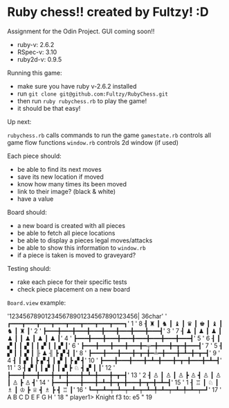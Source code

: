 

# Ruby chess!! created by Fultzy! :D
  Assignment for the Odin Project. GUI coming soon!!
  - ruby-v: 2.6.2
  - RSpec-v: 3.10
  - ruby2d-v: 0.9.5

 Running this game:
  - make sure you have ruby v-2.6.2 installed
  - run `git clone git@github.com:Fultzy/RubyChess.git`
  - then run `ruby rubychess.rb` to play the game!
  - it should be that easy!

Up next:

  `rubychess.rb` calls commands to run the game
  `gamestate.rb` controls all game flow functions
  `window.rb` controls 2d window (if used)

Each piece should:
  - be able to find its next moves
  - save its new location if moved
  - know how many times its been moved
  - link to their image? (black & white)
  - have a value

Board should:
  - a new board is created with all pieces
  - be able to fetch all piece locations
  - be able to display a pieces legal moves/attacks
  - be able to show this information to `window.rb`
  - if a piece is taken is moved to graveyard?

Testing should:
  - rake each piece for their specific tests
  - check piece placement on a new board

`Board.view` example:

 '123456789012345678901234567890123456| 36char'
 '   ┏━━━┳━━━┳━━━┳━━━┳━━━┳━━━┳━━━┳━━━┓' 1
 ' 8 ┨ ♜ ┃ ♞ ┃ ♝ ┃ ♛ ┃ ♚ ┃ ♝ ┃ ♞ ┃ ♜ ┃' 2
 '   ┣━━━╋━━━╋━━━╋━━━╋━━━╋━━━╋━━━╋━━━┫' 3
 ' 7 ┨ ♟︎ ┃ ♟︎ ┃ ♟︎ ┃ ♟︎ ┃   ┃ ♟︎ ┃ ♟︎ ┃ ♟︎ ┃' 4
 '   ┣━━━╋━━━╋━━━╋━━━╋━━━╋━━━╋━━━╋━━━┫' 5
 ' 6 ┨   ┃ ▞ ┃   ┃ ▞ ┃   ┃ ▞ ┃   ┃ ▞ ┃' 6
 '   ┣━━━╋━━━╋━━━╋━━━╋━╤━╋━━━╋━┳━╋━━━┫' 7
 ' 5 ┨ ▞ ┃   ┃ ▞ ┃   ╟ ♟︎ ╢   ┣ ▞ ┫   ┃' 8
 '   ┣━━━╋━━━╋━━━╋━┳━╋━╧━╋━━━╋━┻━╋━┳━┫' 9
 ' 4 ┨   ┃ ▞ ┃   ┣ ▞ ┫   ┃ ▞ ┃   ┣ ▞ ┫' 10
 '   ┣━━━╋━━━╋━━━╋━┻━╋━━━╋━┳━╋━━━╋━┻━┫' 11
 ' 3 ┨ ▞ ┃   ┃ ▞ ┃   ┃ ▞ ┣ ♘ ┫ ▞ ┃   ┃' 12
 '   ┣━━━╋━━━╋━━━╋━┳━╋━━━╋━┻━╋━━━╋━┳━┫' 13
 ' 2 ┨ ♙ ┃ ♙ ┃ ♙ ┣ ♙ ┫ ♙ ┃ ♙ ┃ ♙ ┣ ♙ ┫' 14
 '   ┣━━━╋━━━╋━━━╋━┻━╋━┳━╋━━━╋━┳━╋━┻━┫' 15
 ' 1 ┨ ♖ ┃ ♘ ┃ ♗ ┃ ♔ ┣ ♕ ┫ ♗ ┣   ┫ ♖ ┃' 16
 '   ┗━┯━┻━┯━┻━┯━┻━┯━┻━╇━┻━┯━┻━╇━┻━┯━┛' 17
 '     A   B   C   D   E   F   G   H  ' 18
 " player1> Knight f3 to: e5          " 19
